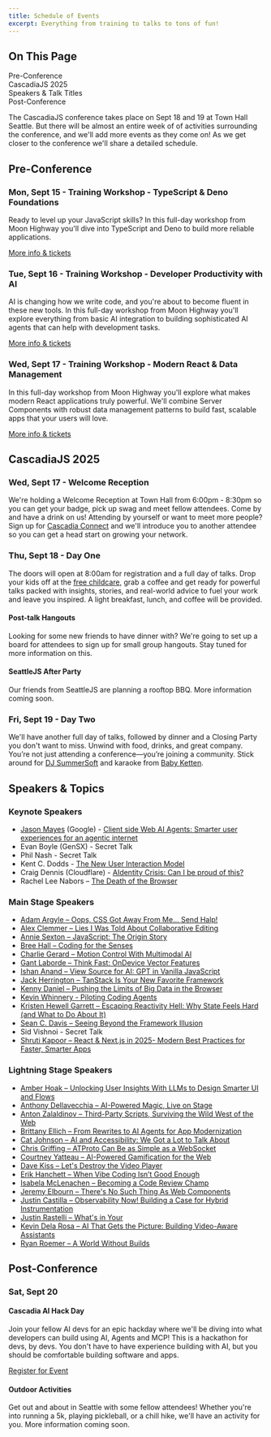 ```yaml
---
title: Schedule of Events
excerpt: Everything from training to talks to tons of fun!
---
```


<div id="toc">
<h2>On This Page</h2>
    <ul>
        <li><a href="#preconf">Pre-Conference</a></li>
        <li><a href="#cascadiajs">CascadiaJS 2025</a></li>
        <li><a href="#speakers">Speakers & Talk Titles</a></li>
        <li><a href="#postconf">Post-Conference</a></li>
    </ul>
</div>

The CascadiaJS conference takes place on Sept 18 and 19 at Town Hall Seattle. But there will be almost an entire week of of activities surrounding the conference, and we'll add more events as they come on! As we get closer to the conference we'll share a detailed schedule.

<h2 id="preconf">Pre-Conference</h2>

### Mon, Sept 15 - Training Workshop - TypeScript & Deno Foundations

Ready to level up your JavaScript skills? In this full-day workshop from Moon Highway you'll dive into TypeScript and Deno to build more reliable applications. 

<div class="cta secondary"><a href="/2025/trainings/typescript-and-deno-foundations">More info & tickets</a></div>

### Tue, Sept 16 - Training Workshop - Developer Productivity with AI

AI is changing how we write code, and you're about to become fluent in these new tools. In this full-day workshop from Moon Highway you'll explore everything from basic AI integration to building sophisticated AI agents that can help with development tasks.

<div class="cta secondary"><a href="/2025/trainings/developer-productivity-with-ai">More info & tickets</a></div>

### Wed, Sept 17 - Training Workshop - Modern React & Data Management

In this full-day workshop from Moon Highway you'll explore what makes modern React applications truly powerful. We'll combine Server Components with robust data management patterns to build fast, scalable apps that your users will love.

<div class="cta secondary"><a href="/2025/trainings/modern-react-and-data-management">More info & tickets</a></div>

<h2 id="cascadiajs">CascadiaJS 2025</h2>

### Wed, Sept 17 - Welcome Reception

We're holding a Welcome Reception at Town Hall from 6:00pm - 8:30pm so you can get your badge, pick up swag and meet fellow attendees. Come by and have a drink on us! Attending by yourself or want to meet more people? Sign up for [Cascadia Connect](https://airtable.com/app4aehCXEydAuxKX/pag7dXPfJZEMPcHid/form) and we'll introduce you to another attendee so you can get a head start on growing your network.  

### Thu, Sept 18 - Day One

The doors will open at 8:00am for registration and a full day of talks. Drop your kids off at the [free childcare](/2025/childcare), grab a coffee and get ready for powerful talks packed with insights, stories, and real-world advice to fuel your work and leave you inspired. A light breakfast, lunch, and coffee will be provided.

#### Post-talk Hangouts

Looking for some new friends to have dinner with? We're going to set up a board for attendees to sign up for small group hangouts. Stay tuned for more information on this. 

#### SeattleJS After Party

Our friends from SeattleJS are planning a rooftop BBQ. More information coming soon.

### Fri, Sept 19 - Day Two

We'll have another full day of talks, followed by dinner and a Closing Party you don't want to miss. Unwind with food, drinks, and great company. You’re not just attending a conference—you’re joining a community. Stick around for [DJ SummerSoft](https://www.instagram.com/djsummersoft/?hl=en) and karaoke from [Baby Ketten](https://babyketten.com/wa/).

<h2 id="speakers">Speakers & Topics</h2>


### Keynote Speakers

- [Jason Mayes](https://www.linkedin.com/in/webai) (Google) - [Client side Web AI Agents: Smarter user experiences for an agentic internet](/2025/talks/client-side-web-ai-agents-smarter-user-experiences-for-an-agentic-internet)
- Evan Boyle (GenSX) - Secret Talk
- Phil Nash - Secret Talk
- Kent C. Dodds - [The New User Interaction Model](/2025/talks/the-new-user-interaction-model)
- Craig Dennis (Cloudflare) - [AIdentity Crisis: Can I be proud of this?](/2025/talks/aidentity-crisis-can-i-be-proud-of-this)
- Rachel Lee Nabors – [The Death of the Browser](/2025/talks/the-death-of-the-browser)

### Main Stage Speakers

- [Adam Argyle – Oops, CSS Got Away From Me... Send Halp!](/2025/talks/oops-css-got-away-from-me-send-halp)
- [Alex Clemmer – Lies I Was Told About Collaborative Editing](/2025/talks/lies-i-was-told-about-collaborative-editing)
- [Annie Sexton – JavaScript: The Origin Story](/2025/talks/javascript-the-origin-story)
- [Bree Hall – Coding for the Senses](/2025/talks/coding-for-the-senses)
- [Charlie Gerard – Motion Control With Multimodal AI](/2025/talks/motion-control-with-multimodal-ai)
- [Gant Laborde – Think Fast: OnDevice Vector Features](/2025/talks/think-fast-ondevice-vector-features)
- [Ishan Anand – View Source for AI: GPT in Vanilla JavaScript](/2025/talks/view-source-for-ai-gpt-in-vanilla-javascript)
- [Jack Herrington – TanStack Is Your New Favorite Framework](/2025/talks/tanstack-is-your-new-favorite-framework)
- [Kenny Daniel – Pushing the Limits of Big Data in the Browser](/2025/talks/pushing-the-limits-of-big-data-in-the-browser)
- [Kevin Whinnery - Piloting Coding Agents](/2025/talks/piloting-ai-coding-agents)
- [Kristen Hewell Garrett – Escaping Reactivity Hell: Why State Feels Hard (and What to Do About It)](/2025/talks/escaping-reactivity-hell-why-state-feels-hard-and-what-to-do-about-it)
- [Sean C. Davis – Seeing Beyond the Framework Illusion](/2025/talks/seeing-beyond-the-framework-illusion)
- Sid Vishnoi - Secret Talk
- [Shruti Kapoor – React & Next.js in 2025- Modern Best Practices for Faster, Smarter Apps](/2025/talks/react-and-nextjs-in-2025)

### Lightning Stage Speakers

- [Amber Hoak – Unlocking User Insights With LLMs to Design Smarter UI and Flows](/2025/talks/unlocking-user-insights-with-llms-to-design-smarter-ui-and-flows)
- [Anthony Dellavecchia – AI-Powered Magic, Live on Stage](/2025/talks/ai-powered-magic-live-on-stage)
- [Anton Zalaldinov – Third-Party Scripts, Surviving the Wild West of the Web](/2025/talks/third-party-scripts-surviving-the-wild-west-of-the-web)
- [Brittany Ellich – From Rewrites to AI Agents for App Modernization](/2025/talks/from-rewrites-to-ai-agents-for-app-modernization)
- [Cat Johnson – AI and Accessibility: We Got a Lot to Talk About](/2025/talks/ai-and-accessibility-we-got-a-lot-to-talk-about)
- [Chris Griffing – ATProto Can Be as Simple as a WebSocket](/2025/talks/atproto-can-be-as-simple-as-a-websocket)
- [Courtney Yatteau – AI-Powered Gamification for the Web](/2025/talks/ai-powered-gamification-for-the-web)
- [Dave Kiss – Let's Destroy the Video Player](/2025/talks/lets-destroy-the-video-player)
- [Erik Hanchett – When Vibe Coding Isn’t Good Enough](/2025/talks/when-vibe-coding-isnt-good-enough)
- [Isabela McLenachen – Becoming a Code Review Champ](/2025/talks/becoming-a-code-review-champ)
- [Jeremy Elbourn – There's No Such Thing As Web Components](/2025/talks/theres-no-such-thing-as-web-components)
- [Justin Castilla – Observability Now! Building a Case for Hybrid Instrumentation](/2025/talks/observability-now-building-a-case-for-hybrid-instrumentation)
- [Justin Rastelli – What's in Your <head>](/2025/talks/whats-in-your-head)
- [Kevin Dela Rosa – AI That Gets the Picture: Building Video-Aware Assistants](/2025/talks/ai-that-gets-the-picture-building-video-aware-assistants)
- [Ryan Roemer – A World Without Builds](/2025/talks/a-world-without-builds)



<h2 id="postconf">Post-Conference</h2>

### Sat, Sept 20

#### Cascadia AI Hack Day

Join your fellow AI devs for an epic hackday where we'll be diving into what developers can build using AI, Agents and MCP! ​​This is a hackathon for devs, by devs. You don't have to have experience building with AI, but you should be comfortable building software and apps.

<a href="https://lu.ma/event/evt-yYQE7X8dyXz6mjz" class="luma-checkout--button" data-luma-action="checkout" data-luma-event-id="evt-yYQE7X8dyXz6mjz">Register for Event</a>

<script id="luma-checkout" src="https://embed.lu.ma/checkout-button.js"></script>

#### Outdoor Activities

Get out and about in Seattle with some fellow attendees! Whether you're into running a 5k, playing pickleball, or a chill hike, we'll have an activity for you. More information coming soon.
